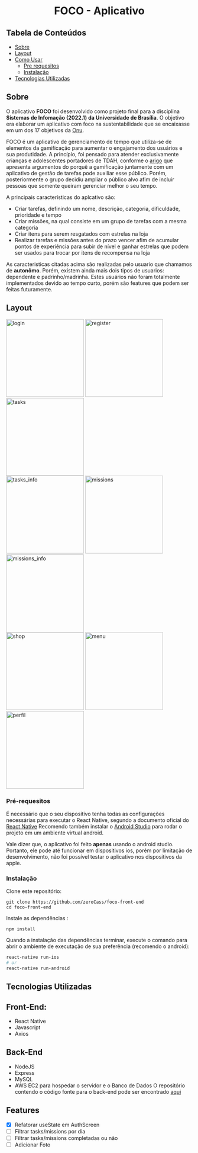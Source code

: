 # <center>FOCO - Aplicativo</center>

## Tabela de Conteúdos
  * [Sobre](#sobre)
  * [Layout](#layout)
  * [Como Usar](#como-usar)
    * [Pre requesitos](#pre-requesitos)
    * [Instalação](#instalação)
  * [Tecnologias Utilizadas](#tecnologias-utilizadas)
 
## Sobre 
O aplicativo **FOCO** foi desenvolvido como projeto final para a disciplina **Sistemas de Infomação (2022.1)
da Universidade de Brasília**. O objetivo era elaborar um aplicativo com foco na sustentabilidade
que se encaixasse em um dos 17 objetivos da [Onu](https://brasil.un.org/pt-br/sdgs, "Onu").

FOCO é um aplicativo de gerenciamento de tempo que utiliza-se de elementos da gamificação para aumentar o engajamento
dos usuários e sua produtidade. A princípio, foi pensado para atender exclusivamente crianças e adolescentes
portadores de TDAH, conforme o [arigo](https://github.com/zeroCass/foco-front-end/blob/main/preview/Software%20Requirements%20for%20the%20Design%20of%20Gamified%20Applications%20for%20Time%20Management%20and%20Tasks%20for%20Children%20and%20Adolescents%20with%20ADHD.pdf) que apresenta argumentos do porquê a gamificação juntamente com 
um aplicativo de gestão de tarefas pode auxiliar esse público. Porém, posteriormente o grupo decidiu ampliar o público alvo
afim de incluir pessoas que somente queiram gerenciar melhor o seu tempo.

A principais características do aplcativo são:
- Criar tarefas, definindo um nome, descrição, categoria, dificuldade, prioridade e tempo
- Criar missões, na qual consiste em um grupo de tarefas com a mesma categoria
- Criar itens para serem resgatados com estrelas na loja
- Realizar tarefas e missões antes do prazo vencer afim de acumular pontos de experiência para subir de nível e 
ganhar estrelas que podem ser usados para trocar por itens de recompensa na loja

As caracteristicas citadas acima são realizadas pelo usuario que chamamos de **autonômo**. Porém, existem ainda mais dois tipos de
usuarios: dependente e padrinho/madrinha. Estes usuários não foram totalmente implementados devido ao tempo curto, porém são 
features que podem ser feitas futuramente.


## Layout
<img
	width="210"
	alt="login"
	src="https://github.com/zeroCass/foco-front-end/blob/main/preview/login-screen.png">
<img
	width="210"
	alt="register"
	src="https://github.com/zeroCass/foco-front-end/blob/main/preview/register_screen.png">
<img
	width="210"
	alt="tasks"
	src="https://github.com/zeroCass/foco-front-end/blob/main/preview/tasks_screen.png">	
<img
	width="210"
	alt="tasks_info"
	src="https://github.com/zeroCass/foco-front-end/blob/main/preview/tasks_info.png">
<img
	width="210"
	alt="missions"
	src="https://github.com/zeroCass/foco-front-end/blob/main/preview/missions_screen.png">	
<img
	width="210"
	alt="missions_info"
	src="https://github.com/zeroCass/foco-front-end/blob/main/preview/mission_info.png">	
<img
	width="210"
	alt="shop"
	src="https://github.com/zeroCass/foco-front-end/blob/main/preview/shop_screen.png">
<img
	width="210"
	alt="menu"
	src="https://github.com/zeroCass/foco-front-end/blob/main/preview/menu.png">	
<img
	width="210"
	alt="perfil"
	src="https://github.com/zeroCass/foco-front-end/blob/main/preview/perfil.png">




### Pré-requesitos
É necessário que o seu dispositivo tenha todas as configurações necessárias para executar o React Native, segundo a documento oficial do [React Native](https://reactnative.dev/docs/getting-started)
Recomendo também instalar o [Android Studio](https://developer.android.com/studio?hl=pt) para rodar o projeto em um ambiente virtual android.

Vale dizer que, o aplicativo foi feito **apenas** usando o android studio. Portanto, ele pode até funcionar em dispositivos ios, porém por limitação de desenvolvimento, não foi possível testar o aplicativo nos dispositivos da apple.
### Instalação

Clone este repositório:

```
git clone https://github.com/zeroCass/foco-front-end
cd foco-front-end
```

Instale as dependências :
```
npm install
```

Quando a instalação das dependências terminar, execute o comando para abrir o ambiente de executação de sua preferência (recomendo o android):

```bash
react-native run-ios
# or
react-native run-android
```

## Tecnologias Utilizadas
## Front-End:
 * React Native
 * Javascript
 * Axios
## Back-End
 * NodeJS
 * Express
 * MySQL
 * AWS EC2 para hospedar o servidor e o Banco de Dados
O repositório contendo o código fonte para o back-end pode ser encontrado [aqui](https://github.com/zeroCass/foco-back-end)

## Features
 * [x] Refatorar useState em AuthScreen
 * [ ] Filtrar tasks/missions por dia
 * [ ] Filtrar tasks/missions completadas ou não
 * [ ] Adicionar Foto
